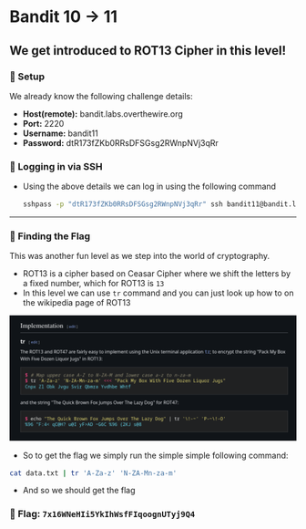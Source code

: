 # Bandit 10 -> 11

We get introduced to ROT13 Cipher in this level! 
--- 

### 🔧 Setup
We already know the following challenge details:
- **Host(remote):** bandit.labs.overthewire.org
- **Port:** 2220
- **Username:** bandit11
- **Password:** dtR173fZKb0RRsDFSGsg2RWnpNVj3qRr

### 🔑 Logging in via SSH

- Using the above details we can log in using the following command
    ```bash
    sshpass -p "dtR173fZKb0RRsDFSGsg2RWnpNVj3qRr" ssh bandit11@bandit.labs.overthewire.org -p 2220
    ```

---

### 🎯 Finding the Flag

This was another fun level as we step into the world of cryptography.
- ROT13 is a cipher based on Ceasar Cipher where we shift the letters by a fixed number, which for ROT13 is `13`
- In this level we can use `tr` command and you can just look up how to on the wikipedia page of ROT13
  
![screenshot_01052025_192512.jpg](images/screenshot_01052025_192512.jpg)

- So to get the flag we simply run the simple simple following command:
```bash
cat data.txt | tr 'A-Za-z' 'N-ZA-Mn-za-m'
```

- And so we should get the flag

### 🏁 Flag: `7x16WNeHIi5YkIhWsfFIqoognUTyj9Q4`
